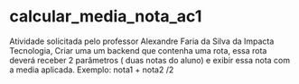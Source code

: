 # calcular_media_nota_ac1
Atividade solicitada pelo professor Alexandre Faria da Silva da Impacta Tecnologia, Criar uma um backend que contenha uma rota, essa rota deverá receber 2 parâmetros ( duas notas do aluno) e exibir essa nota com a media aplicada.  Exemplo: nota1 + nota2 /2
